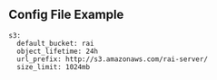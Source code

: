 
## Config File Example


~~~
s3:
  default_bucket: rai
  object_lifetime: 24h
  url_prefix: http://s3.amazonaws.com/rai-server/
  size_limit: 1024mb
~~~
